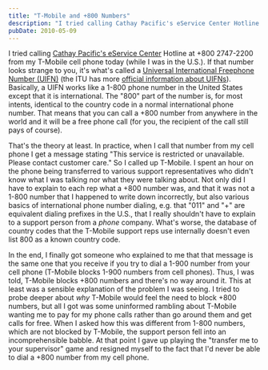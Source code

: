 ```yaml
---
title: "T-Mobile and +800 Numbers"
description: "I tried calling Cathay Pacific's eService Center Hotline at +800 2747-2200 from my T-Mobile cell phone today (while I was in the U.S.). If that number..."
pubDate: 2010-05-09
---
```


I tried calling [Cathay Pacific's eService Center](http://www.cathaypacific.com/cpa/en_US/contactus/esvc) Hotline at +800 2747-2200 from my T-Mobile cell phone today (while I was in the U.S.). If that number looks strange to you, it's what's called a [Universal International Freephone Number (UIFN)](http://en.wikipedia.org/wiki/Toll-free_telephone_number#Universal_International_Freephone_numbers) (the ITU has more [official information about UIFNs](http://www.itu.int/ITU-T/universalnumbers/uifn/)). Basically, a UIFN works like a 1-800 phone number in the United States except that it is international. The "800" part of the number is, for most intents, identical to the country code in a normal international phone number. That means that you can call a +800 number from anywhere in the world and it will be a free phone call (for you, the recipient of the call still pays of course).

That's the theory at least. In practice, when I call that number from my cell phone I get a message stating "This service is restricted or unavailable. Please contact customer care." So I called up T-Mobile. I spent an hour on the phone being transferred to various support representatives who didn't know what I was talking nor what they were talking about. Not only did I have to explain to each rep what a +800 number was, and that it was not a 1-800 number that I happened to write down incorrectly, but also various basics of international phone number dialing, e.g. that "011" and "+" are equivalent dialing prefixes in the U.S., that I really shouldn't have to explain to a support person from a *phone* company. What's worse, the database of country codes that the T-Mobile support reps use internally doesn't even list 800 as a known country code.

In the end, I finally got someone who explained to me that that message is the same one that you receive if you try to dial a 1-900 number from your cell phone (T-Mobile blocks 1-900 numbers from cell phones). Thus, I was told, T-Mobile blocks +800 numbers and there's no way around it. This at least was a sensible explanation of the problem I was seeing. I tried to probe deeper about *why* T-Mobile would feel the need to block +800 numbers, but all I got was some uninformed rambling about T-Mobile wanting me to pay for my phone calls rather than go around them and get calls for free. When I asked how this was different from 1-800 numbers, which are not blocked by T-Mobile, the support person fell into an incomprehensible babble. At that point I gave up playing the "transfer me to your supervisor" game and resigned myself to the fact that I'd never be able to dial a +800 number from my cell phone.